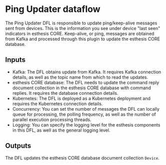 # Ping Updater dataflow

The Ping Updater DFL is responsible to update ping/keep-alive messages sent from devices. This is the information
you see under device "last seen" indicators in esthesis CORE. Keep-alive, or ping, messages are obtained from Kafka
and processed through this plugin to update the esthesis CORE database.

## Inputs

- Kafka: The DFL obtains update from Kafka. It requires Kafka connection details, as well as the topic
  name from which to read the updates.
- esthesis CORE database: The DFL needs to update the command reply document collection in the esthesis CORE database
  with command replies. It requires the database connection details.
- Kubernetes: The DFL is deployed as a Kubernetes deployment and requires the Kubernetes connection details.
- Concurrency: You can set the number of messages the DFL can locally queue for processing, the polling frequency, as
  well as the number of parallel execution processing threads.
- Logging: You can specify the logging level for the esthesis components in this DFL, as well as the general logging
  level.

## Outputs

The DFL updates the esthesis CORE database document collection `Device`.